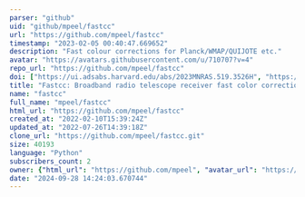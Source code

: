 ```yaml
---
parser: "github"
uid: "github/mpeel/fastcc"
url: "https://github.com/mpeel/fastcc"
timestamp: "2023-02-05 00:40:47.669652"
description: "Fast colour corrections for Planck/WMAP/QUIJOTE etc."
avatar: "https://avatars.githubusercontent.com/u/710707?v=4"
repo_url: "https://github.com/mpeel/fastcc"
doi: ["https://ui.adsabs.harvard.edu/abs/2023MNRAS.519.3526H", "https://ui.adsabs.harvard.edu/abs/2022RNAAS...6..252P", "https://ui.adsabs.harvard.edu/abs/2023ascl.soft01010P/abstract"]
title: "Fastcc: Broadband radio telescope receiver fast color corrections"
name: "fastcc"
full_name: "mpeel/fastcc"
html_url: "https://github.com/mpeel/fastcc"
created_at: "2022-02-10T15:39:24Z"
updated_at: "2022-07-26T14:39:18Z"
clone_url: "https://github.com/mpeel/fastcc.git"
size: 40193
language: "Python"
subscribers_count: 2
owner: {"html_url": "https://github.com/mpeel", "avatar_url": "https://avatars.githubusercontent.com/u/710707?v=4", "login": "mpeel", "type": "User"}
date: "2024-09-28 14:24:03.670744"
---
```

